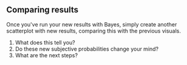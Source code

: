 ## Comparing results

Once you've run your new results with Bayes, simply create another scatterplot with new results, comparing this with the previous visuals.

1. What does this tell you?
2. Do these new subjective probabilities change your mind?
3. What are the next steps?
